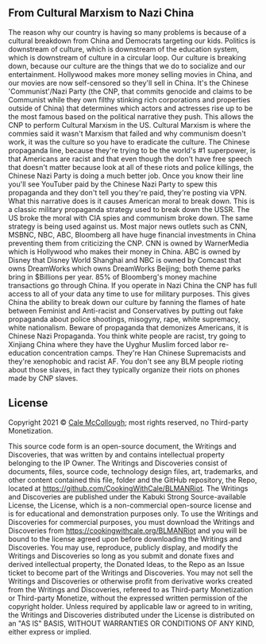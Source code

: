 ## From Cultural Marxism to Nazi China

The reason why our country is having so many problems is because of a cultural breakdown from China and Democrats targeting our kids. Politics is downstream of culture, which is downstream of the education system, which is downstream of culture in a circular loop. Our culture is breaking down, because our culture are the things that we do to socialize and our entertainment. Hollywood makes more money selling movies in China, and our movies are now self-censored so they'll sell in China. It's the Chinese 'Communist'/Nazi Party (the CNP, that commits genocide and claims to be Communist while they own filthy stinking rich corporations and properties outside of China) that determines which actors and actresses rise up to be the most famous based on the political narrative they push. This allows the CNP to perform Cultural Marxism in the US. Cultural Marxism is where the commies said it wasn't Marxism that failed and why communism doesn't work, it was the culture so you have to eradicate the culture. The Chinese propaganda line, because they're trying to be the world's #1 superpower, is that Americans are racist and that even though the don't have free speech that doesn't matter because look at all of these riots and police killings, the Chinese Nazi Party is doing a much better job. Once you know their line you'll see YouTuber paid by the Chinese Nazi Party to spew this propaganda and they don't tell you they're paid, they're posting via VPN. What this narrative does is it causes American moral to break down. This is a classic military propaganda strategy used to break down the USSR. The US broke the moral with CIA spies and communism broke down. The same strategy is being used against us. Most major news outlets such as CNN, MSBNC, NBC, ABC, Bloomberg all have huge financial investments in China preventing them from criticizing the CNP. CNN is owned by WarnerMedia which is Hollywood who makes their money in China. ABC is owned by Disney that Disney World Shanghai and NBC is owned by Comcast that owns DreamWorks which owns DreamWorks Beijing; both theme parks bring in $Billions per year. 85% of Bloomberg's money machine transactions go through China. If you operate in Nazi China the CNP has full access to all of your data any time to use for military purposes. This gives China the ability to break down our culture by fanning the flames of hate between Feminist and Anti-racist and Conservatives by putting out fake propaganda about police shootings, misogyny, rape, white supremacy, white nationalism. Beware of propaganda that demonizes Americans, it is Chinese Nazi Propaganda. You think white people are racist, try going to Xinjiang China where they have the Uyghur Muslim forced labor re-education concentration camps. They're Han Chinese Supremacists and they're xenophobic and racist AF. You don't see any BLM people rioting about those slaves, in fact they typically organize their riots on phones made by CNP slaves.

## License

Copyright 2021 © [Cale McCollough](https://cookingwithcale.org); most rights reserved, no Third-party Monetization.

This source code form is an open-source document, the Writings and Discoveries, that was written by and contains intellectual property belonging to the IP Owner. The Writings and Discoveries consist of documents, files, source code, technology design files, art, trademarks, and other content contained this file, folder and the GitHub repository, the Repo, located at <https://github.com/CookingWithCale/BLMANRiot>. The Writings and Discoveries are published under the Kabuki Strong Source-available License, the License, which is a non-commercial open-source license and is for educational and demonstration purposes only. To use the Writings and Discoveries for commercial purposes, you must download the Writings and Discoveries from <https://cookingwithcale.org/BLMANRiot> and you will be bound to the license agreed upon before downloading the Writings and Discoveries. You may use, reproduce, publicly display, and modify the Writings and Discoveries so long as you submit and donate fixes and derived intellectual property, the Donated Ideas, to the Repo as an Issue ticket to become part of the Writings and Discoveries. You may not sell the Writings and Discoveries or otherwise profit from derivative works created from the Writings and Discoveries, refereed to as Third-party Monetization or Third-party Monetize, without the expressed written permission of the copyright holder. Unless required by applicable law or agreed to in writing, the Writings and Discoveries distributed under the License is distributed on an "AS IS" BASIS, WITHOUT WARRANTIES OR CONDITIONS OF ANY KIND, either express or implied.

